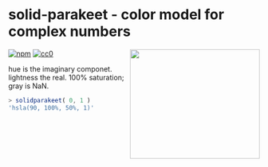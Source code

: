 # solid-parakeet - color model for complex numbers
[![npm](https://img.shields.io/npm/v/solid-parakeet.svg)](https://www.npmjs.com/package/solid-parakeet)
[![cc0](https://licensebuttons.net/p/zero/1.0/88x31.png)](https://creativecommons.org/publicdomain/zero/1.0/)
<img src="https://upload.wikimedia.org/wikipedia/commons/thumb/1/13/Color_solid_comparison_hsl_hsv_rgb_cone_sphere_cube_cylinder.png/800px-Color_solid_comparison_hsl_hsv_rgb_cone_sphere_cube_cylinder.png" width=260 height=220 style="object-fit: none; object-position: -539px -380px;float:right;"/>

hue is the imaginary componet. lightness the real. 100% saturation; gray is NaN.

```js
> solidparakeet( 0, 1 )
'hsla(90, 100%, 50%, 1)'
```
